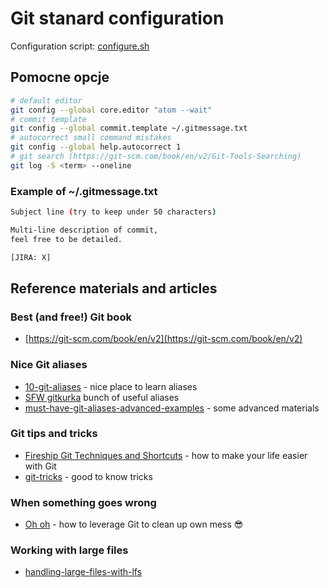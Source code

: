 # Git stanard configuration
Configuration script: [configure.sh](./configure.sh)
## Pomocne opcje
```bash
# default editor
git config --global core.editor "atom --wait"
# commit template 
git config --global commit.template ~/.gitmessage.txt
# autocorrect small command mistakes
git config --global help.autocorrect 1
# git search (https://git-scm.com/book/en/v2/Git-Tools-Searching)
git log -S <term> --oneline
```
### Example of ~/.gitmessage.txt
```bash
Subject line (try to keep under 50 characters)

Multi-line description of commit,
feel free to be detailed.

[JIRA: X]
```
## Reference materials and articles
### Best (and free!) Git book
* [https://git-scm.com/book/en/v2](https://git-scm.com/book/en/v2)
### Nice Git aliases
* [10-git-aliases](https://snyk.io/blog/10-git-aliases-for-faster-and-productive-git-workflow/) - nice place to learn aliases
* [SFW gitkurka](https://github.com/szpak/gitkurka/) bunch of useful aliases
* [must-have-git-aliases-advanced-examples](https://www.durdn.com/blog/2012/11/22/must-have-git-aliases-advanced-examples/) - some advanced materials
### Git tips and tricks
* [Fireship Git Techniques and Shortcuts](https://www.youtube.com/watch?v=ecK3EnyGD8o) - how to make your life easier with Git
* [git-tricks](https://solidsoft.wordpress.com/tag/git-tricks/) - good to know tricks
### When something goes wrong
* [Oh oh](https://ohshitgit.com/en) - how to leverage Git to clean up own mess 😎
### Working with large files
* [handling-large-files-with-lfs](https://www.git-tower.com/learn/git/faq/handling-large-files-with-lfs/)